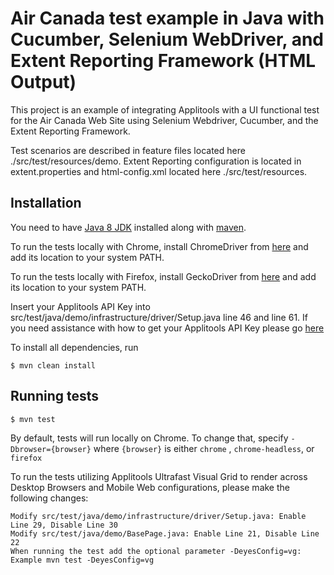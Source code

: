 # Air Canada test example in Java with Cucumber, Selenium WebDriver, and Extent Reporting Framework (HTML Output) #

This project is an example of integrating Applitools with a UI functional test for the Air Canada Web Site using Selenium Webdriver, Cucumber, and the Extent Reporting Framework.

Test scenarios are described in feature files located here ./src/test/resources/demo.  Extent Reporting configuration is located in extent.properties and html-config.xml located here ./src/test/resources.



## Installation ##

You need to have [Java 8 JDK](https://docs.oracle.com/javase/8/docs/technotes/guides/install/install_overview.html) installed along with [maven](https://maven.apache.org/).

To run the tests locally with Chrome, install ChromeDriver from [here](http://chromedriver.chromium.org) and add its location to your system PATH.

To run the tests locally with Firefox, install GeckoDriver from [here](https://github.com/mozilla/geckodriver/releases) and add its location to your system PATH.

Insert your Applitools API Key into src/test/java/demo/infrastructure/driver/Setup.java line 46 and line 61. If you need assistance with how to get your Applitools API Key please go [here](https://applitools.com/docs/topics/overview/obtain-api-key.html)  


To install all dependencies, run 

```console
$ mvn clean install
```

## Running tests ##

```console
$ mvn test
```

By default, tests will run locally on Chrome. To change that, specify `-Dbrowser={browser}` where `{browser}` is either `chrome` , `chrome-headless`, or `firefox`

To run the tests utilizing Applitools Ultrafast Visual Grid to render across Desktop Browsers and Mobile Web configurations, please make the following changes:

    Modify src/test/java/demo/infrastructure/driver/Setup.java: Enable Line 29, Disable Line 30 
    Modify src/test/java/demo/BasePage.java: Enable Line 21, Disable Line 22
    When running the test add the optional parameter -DeyesConfig=vg: Example mvn test -DeyesConfig=vg

